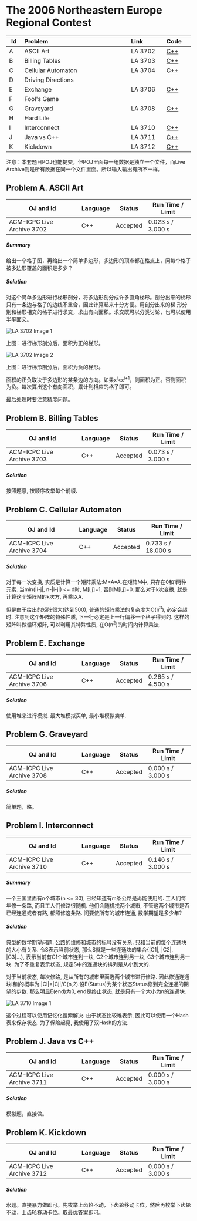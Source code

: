 # The 2006 Northeastern Europe Regional Contest

<table>
<thead>
<th width='40px' align='center'>Id</th>
<th width='500px' align='left'>Problem</th>
<th width='130px' align='left'>Link</th>
<th width='80px' align='left'>Code</th>
</thead>
<tbody>
<tr><td>A</td>   <td>ASCII Art</td>   <td>LA 3702</td>   <td><a href='la3702.cpp'>C++</a></td>   </tr>
<tr><td>B</td>   <td>Billing Tables</td>   <td>LA 3703</td>   <td><a href='la3703.cpp'>C++</a></td>   </tr>
<tr><td>C</td>   <td>Cellular Automaton</td>   <td>LA 3704</td>   <td><a href='la3704.cpp'>C++</a></td>   </tr>
<tr><td>D</td>   <td>Driving Directions</td>   <td></td>   <td></td>   </tr>
<tr><td>E</td>   <td>Exchange</td>   <td>LA 3706</td>   <td><a href='la3706.cpp'>C++</a></td>   </tr>
<tr><td>F</td>   <td>Fool's Game</td>   <td></td>   <td></td>   </tr>
<tr><td>G</td>   <td>Graveyard</td>   <td>LA 3708</td>   <td><a href='la3708.cpp'>C++</a></td>   </tr>
<tr><td>H</td>   <td>Hard Life</td>   <td></td>   <td></td>   </tr>
<tr><td>I</td>   <td>Interconnect</td>   <td>LA 3710</td>   <td><a href='la3710.cpp'>C++</a></td>   </tr>
<tr><td>J</td>   <td>Java vs C++</td>   <td>LA 3711</td>   <td><a href='la3711.cpp'>C++</a></td>   </tr>
<tr><td>K</td>   <td>Kickdown</td>   <td>LA 3712</td>   <td><a href='la3712.cpp'>C++</a></td>   </tr>
</tbody>
</table>

注意：本套题目POJ也能提交，但POJ里面每一组数据是独立一个文件，而Live Archive则是所有数据在同一个文件里面。所以输入输出有所不一样。

## Problem A. ASCII Art


OJ and Id							| Language	| Status        | Run Time / Limit            |
-----------------------				| --------	| ------------- | -------------               |
ACM-ICPC Live Archive 3702			| C++		| Accepted		| 0.023 s / 3.000 s			  |


##### Summary
给出一个格子图，再给出一个简单多边形，多边形的顶点都在格点上，问每个格子被多边形覆盖的面积是多少？ 
##### Solution

对这个简单多边形进行梯形剖分，将多边形剖分成许多直角梯形。剖分出来的梯形只有一条边与格子的边线不重合，因此计算起来十分方便。用剖分出来的梯 形分别和梯形相交的格子进行求交，求出有向面积。求交既可以分类讨论，也可以使用半平面交。

![LA 3702 Image 1](img/la3702_img1.jpg "LA 3702 Image 1")

上图：进行梯形剖分后，面积为正的梯形。

![LA 3702 Image 2](img/la3702_img2.jpg "LA 3702 Image 2")

上图：进行梯形剖分后，面积为负的梯形。

面积的正负取决于多边形的某条边的方向。如果x<sup>i</sup>\<x<sup>i+1</sup>，则面积为正。否则面积为负。每次算出这个有向面积，累计到相应的格子即可。

最后处理时要注意精度问题。 

## Problem B. Billing Tables


OJ and Id							| Language	| Status        | Run Time / Limit            |
-----------------------				| --------	| ------------- | -------------               |
ACM-ICPC Live Archive 3703			| C++		| Accepted		| 0.073 s / 3.000 s			  |


##### Solution
按照题意, 按顺序枚举每个前缀. 


## Problem C. Cellular Automaton


OJ and Id							| Language	| Status        | Run Time / Limit            |
-----------------------				| --------	| ------------- | -------------               |
ACM-ICPC Live Archive 3704			| C++		| Accepted		| 0.733 s / 18.000 s		  |


##### Solution
对于每一次变换, 实质是计算一个矩阵乘法:M\*A=A.在矩阵M中, 只存在0和1两种元素. 当min(|i-j|, n-|i-j|) <= d时, M[i,j]=1, 否则M[i,j]=0. 那么对于k次变换, 就是计算这个矩阵M的k次方, 再乘以A.

但是由于给出的矩阵很大(达到500), 普通的矩阵乘法的复杂度为O(n<sup>3</sup>), 必定会超时. 注意到这个矩阵的特殊性质, 下一行必定是上一行偏移一个格子得到的. 这样的矩阵叫做循环矩阵, 可以利用其特殊性质, 在O(n<sup>2</sup>)的时间内计算乘法. 



## Problem E. Exchange


OJ and Id							| Language	| Status        | Run Time / Limit            |
-----------------------				| --------	| ------------- | -------------               |
ACM-ICPC Live Archive 3706			| C++		| Accepted		| 0.265 s / 4.500 s			  |

##### Solution
使用堆来进行模拟. 最大堆模拟买单, 最小堆模拟卖单. 


## Problem G. Graveyard

OJ and Id							| Language	| Status        | Run Time / Limit            |
-----------------------				| --------	| ------------- | -------------               |
ACM-ICPC Live Archive 3708			| C++		| Accepted		| 0.000 s / 3.000 s			  |

##### Solution
简单题，略。

## Problem I. Interconnect


OJ and Id							| Language	| Status        | Run Time / Limit            |
-----------------------				| --------	| ------------- | -------------               |
ACM-ICPC Live Archive 3710			| C++		| Accepted		| 0.146 s / 3.000 s			  |


##### Summary
一个王国里面有n个城市(n <= 30), 已经知道有m条公路是尚能使用的. 工人们每年修一条路, 而且工人们修路很随机. 他们会随机找两个城市, 不管这两个城市是否已经连通或者有路, 都照修这条路. 问要使所有的城市连通, 数学期望是多少年? 
##### Solution
典型的数学期望问题. 公路的维修和城市的标号没有关系. 只和当前的每个连通块的大小有关系. 令S表示当前状态, 那么S就是一些连通块的集合{|C1|, |C2|, |C3|...}, 表示当前有C1个城市连到一块, C2个城市连到另一块, C3个城市连到另一块. 为了不重复表示状态, 规定S中的连通块的排列是从小到大的.

对于当前状态, 每次修路, 是从所有的城市里面选两个城市进行修路. 因此修通连通块i和j的概率为:|Ci|\*|Cj|/C(n,2).设E(Status)为某个状态Status修到完全连通的期望的步数. 那么明显E(end)为0, end是终止状态, 就是只有一个大小为n的连通块. 

![LA 3710 Image 1](img/la3710_img1.jpg "LA 3710 Image 1")

这个过程可以使用记忆化搜索解决. 由于状态比较难表示, 因此可以使用一个Hash表来保存状态. 为了保险起见, 我使用了双Hash的方法. 


## Problem J. Java vs C++


OJ and Id							| Language	| Status        | Run Time / Limit            |
-----------------------				| --------	| ------------- | -------------               |
ACM-ICPC Live Archive 3711			| C++		| Accepted		| 0.000 s / 3.000 s			  |

##### Solution
模拟题，直接做。



## Problem K. Kickdown


OJ and Id							| Language	| Status        | Run Time / Limit            |
-----------------------				| --------	| ------------- | -------------               |
ACM-ICPC Live Archive 3712			| C++		| Accepted		| 0.000 s / 3.000 s			  |

##### Solution
水题。直接暴力做即可。先枚举上齿轮不动，下齿轮移动卡位。然后再枚举下齿轮不动，上齿轮移动卡位。取最优答案即可。
